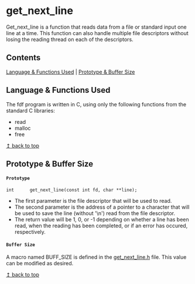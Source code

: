 # <a name="top">get_next_line</a>

Get_next_line is a function that reads data from a file or standard input one line at a time. This function can also handle multiple file descriptors without losing the reading thread on each of the descriptors.


## Contents

[Language & Functions Used](#language_functions) | [Prototype & Buffer Size](#prototype_buffer)

## <a name="language_functions">Language & Functions Used</a>

The fdf program is written in C, using only the following functions from the standard C libraries:

* read
* malloc
* free

<a href="#top">↥ back to top</a>

## <a name="prototype_buffer">Prototype & Buffer Size</a>

#### `Prototype`

```
int      get_next_line(const int fd, char **line);	
```

* The first parameter is the file descriptor that will be used to read.
* The second parameter is the address of a pointer to a character that will be used to save the line (without '\n') read from the file descriptor.
* The return value will be 1, 0, or -1 depending on whether a line has been read, when the reading has been completed, or if an error has occured, respectively.

#### `Buffer Size`

A macro named BUFF_SIZE is defined in the [get_next_line.h](/get_next_line.h) file. This value can be modified as desired. 

<a href="#top">↥ back to top</a>